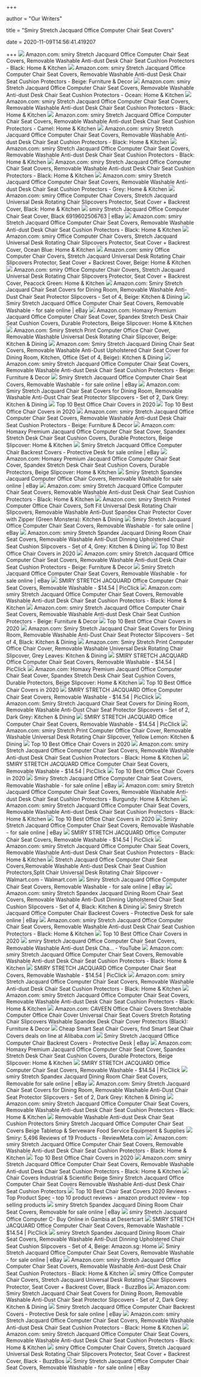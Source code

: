 +++
        
author = "Our Writers"
        
title = "Smiry Stretch Jacquard Office Computer Chair Seat Covers"
        
date = 2020-11-09T14:56:41.419207
        
+++
[ ![](https://images-na.ssl-images-amazon.com/images/I/41Cq5vzbUHL._AC_SY400_.jpg)](https://images-na.ssl-images-amazon.com/images/I/41Cq5vzbUHL._AC_SY400_.jpg) Amazon.com: smiry Stretch Jacquard Office Computer Chair Seat Covers,  Removable Washable Anti-dust Desk Chair Seat Cushion Protectors - Black:  Home & Kitchen
[ ![](https://images-na.ssl-images-amazon.com/images/I/610bltEu1xL._AC_SL1001_.jpg)](https://images-na.ssl-images-amazon.com/images/I/610bltEu1xL._AC_SL1001_.jpg) Amazon.com: smiry Stretch Jacquard Office Computer Chair Seat Covers,  Removable Washable Anti-dust Desk Chair Seat Cushion Protectors - Beige:  Furniture & Decor
[ ![](https://images-na.ssl-images-amazon.com/images/I/71Uvt8ctOGL._AC_SX522_.jpg)](https://images-na.ssl-images-amazon.com/images/I/71Uvt8ctOGL._AC_SX522_.jpg) Amazon.com: smiry Stretch Jacquard Office Computer Chair Seat Covers,  Removable Washable Anti-dust Desk Chair Seat Cushion Protectors - Ocean:  Home & Kitchen
[ ![](https://images-na.ssl-images-amazon.com/images/I/51IAGHrazKL._AC_SY200_.jpg)](https://images-na.ssl-images-amazon.com/images/I/51IAGHrazKL._AC_SY200_.jpg) Amazon.com: smiry Stretch Jacquard Office Computer Chair Seat Covers,  Removable Washable Anti-dust Desk Chair Seat Cushion Protectors - Black:  Home & Kitchen
[ ![](https://images-na.ssl-images-amazon.com/images/I/619jCaEjOEL._AC_SX522_.jpg)](https://images-na.ssl-images-amazon.com/images/I/619jCaEjOEL._AC_SX522_.jpg) Amazon.com: smiry Stretch Jacquard Office Computer Chair Seat Covers,  Removable Washable Anti-dust Desk Chair Seat Cushion Protectors - Camel:  Home & Kitchen
[ ![](https://images-na.ssl-images-amazon.com/images/I/41QlAGtXaKL._AC_SY200_.jpg)](https://images-na.ssl-images-amazon.com/images/I/41QlAGtXaKL._AC_SY200_.jpg) Amazon.com: smiry Stretch Jacquard Office Computer Chair Seat Covers,  Removable Washable Anti-dust Desk Chair Seat Cushion Protectors - Black:  Home & Kitchen
[ ![](https://m.media-amazon.com/images/I/91RL9mSPGiL._AC_.jpg)](https://m.media-amazon.com/images/I/91RL9mSPGiL._AC_.jpg) Amazon.com: smiry Stretch Jacquard Office Computer Chair Seat Covers,  Removable Washable Anti-dust Desk Chair Seat Cushion Protectors - Black:  Home & Kitchen
[ ![](https://images-na.ssl-images-amazon.com/images/I/51SQlXbTLnL._AC_SY400_.jpg)](https://images-na.ssl-images-amazon.com/images/I/51SQlXbTLnL._AC_SY400_.jpg) Amazon.com: smiry Stretch Jacquard Office Computer Chair Seat Covers,  Removable Washable Anti-dust Desk Chair Seat Cushion Protectors - Black:  Home & Kitchen
[ ![](https://m.media-amazon.com/images/I/61cph2zBPML._AC_SS350_.jpg)](https://m.media-amazon.com/images/I/61cph2zBPML._AC_SS350_.jpg) Amazon.com: smiry Stretch Jacquard Office Computer Chair Seat Covers,  Removable Washable Anti-dust Desk Chair Seat Cushion Protectors - Grey:  Home & Kitchen
[ ![](https://images-na.ssl-images-amazon.com/images/I/61oFCVWJaEL._AC_SX522_.jpg)](https://images-na.ssl-images-amazon.com/images/I/61oFCVWJaEL._AC_SX522_.jpg) Amazon.com: smiry Office Computer Chair Covers, Stretch Jacquard Universal  Desk Rotating Chair Slipcovers Protector, Seat Cover + Backrest Cover,  Black: Home & Kitchen
[ ![](https://i.ebayimg.com/images/g/iesAAOSwyp5efNXC/s-l300.jpg)](https://i.ebayimg.com/images/g/iesAAOSwyp5efNXC/s-l300.jpg) smiry Stretch Jacquard Office Computer Chair Seat Cover, Black  6919602506763 | eBay
[ ![](https://images-na.ssl-images-amazon.com/images/I/413cKbSviXL._AC_SY200_.jpg)](https://images-na.ssl-images-amazon.com/images/I/413cKbSviXL._AC_SY200_.jpg) Amazon.com: smiry Stretch Jacquard Office Computer Chair Seat Covers,  Removable Washable Anti-dust Desk Chair Seat Cushion Protectors - Black:  Home & Kitchen
[ ![](https://images-na.ssl-images-amazon.com/images/I/61bNcAI0qrL._AC_SL1001_.jpg)](https://images-na.ssl-images-amazon.com/images/I/61bNcAI0qrL._AC_SL1001_.jpg) Amazon.com: smiry Office Computer Chair Covers, Stretch Jacquard Universal  Desk Rotating Chair Slipcovers Protector, Seat Cover + Backrest Cover,  Ocean Blue: Home & Kitchen
[ ![](https://images-na.ssl-images-amazon.com/images/I/61Jz5W2OL8L._AC_SL1001_.jpg)](https://images-na.ssl-images-amazon.com/images/I/61Jz5W2OL8L._AC_SL1001_.jpg) Amazon.com: smiry Office Computer Chair Covers, Stretch Jacquard Universal  Desk Rotating Chair Slipcovers Protector, Seat Cover + Backrest Cover,  Beige: Home & Kitchen
[ ![](https://m.media-amazon.com/images/I/61wLxdXbt-L._AC_SS350_.jpg)](https://m.media-amazon.com/images/I/61wLxdXbt-L._AC_SS350_.jpg) Amazon.com: smiry Office Computer Chair Covers, Stretch Jacquard Universal  Desk Rotating Chair Slipcovers Protector, Seat Cover + Backrest Cover,  Peacock Green: Home & Kitchen
[ ![](https://m.media-amazon.com/images/I/71rzpfVB5oL._AC_SS350_.jpg)](https://m.media-amazon.com/images/I/71rzpfVB5oL._AC_SS350_.jpg) Amazon.com: Smiry Stretch Jacquard Chair Seat Covers for Dining Room,  Removable Washable Anti-Dust Chair Seat Protector Slipcovers - Set of 4,  Beige: Kitchen & Dining
[ ![](https://i.ebayimg.com/images/g/cz0AAOSwV6heQFTD/s-l1600.jpg)](https://i.ebayimg.com/images/g/cz0AAOSwV6heQFTD/s-l1600.jpg) Smiry Stretch Jacquard Office Computer Chair Seat Covers, Removable  Washable - for sale online | eBay
[ ![](https://m.media-amazon.com/images/I/71BsZYsiZUL._AC_.jpg)](https://m.media-amazon.com/images/I/71BsZYsiZUL._AC_.jpg) Amazon.com: Homaxy Premium Jacquard Office Computer Chair Seat Cover,  Spandex Stretch Desk Chair Seat Cushion Covers, Durable Protectors, Beige  Slipcover: Home & Kitchen
[ ![](https://images-na.ssl-images-amazon.com/images/I/61%2BrIo7BTFL._AC_SX522_.jpg)](https://images-na.ssl-images-amazon.com/images/I/61%2BrIo7BTFL._AC_SX522_.jpg) Amazon.com: Smiry Stretch Print Computer Office Chair Cover, Removable  Washable Universal Desk Rotating Chair Slipcover, Beige: Kitchen & Dining
[ ![](https://images-na.ssl-images-amazon.com/images/I/715lF1EGEnL._AC_SX522_.jpg)](https://images-na.ssl-images-amazon.com/images/I/715lF1EGEnL._AC_SX522_.jpg) Amazon.com: Smiry Stretch Jacquard Dining Chair Seat Covers, Removable  Washable Anti-Dust Upholstered Chair Seat Cover for Dining Room, Kitchen,  Office (Set of 4, Beige): Kitchen & Dining
[ ![](https://m.media-amazon.com/images/S/aplus-media/sc/d988b98a-ec94-4735-b022-8b1d91ba0960.__CR0,0,970,600_PT0_SX970_V1___.jpg)](https://m.media-amazon.com/images/S/aplus-media/sc/d988b98a-ec94-4735-b022-8b1d91ba0960.__CR0,0,970,600_PT0_SX970_V1___.jpg) Amazon.com: smiry Stretch Jacquard Office Computer Chair Seat Covers,  Removable Washable Anti-dust Desk Chair Seat Cushion Protectors - Beige:  Furniture & Decor
[ ![](https://i.ebayimg.com/thumbs/images/g/ROYAAOSwd-heDijA/s-l200.jpg)](https://i.ebayimg.com/thumbs/images/g/ROYAAOSwd-heDijA/s-l200.jpg) Smiry Stretch Jacquard Office Computer Chair Seat Covers, Removable  Washable - for sale online | eBay
[ ![](https://m.media-amazon.com/images/I/61LJOz+-uxL._AC_SS350_.jpg)](https://m.media-amazon.com/images/I/61LJOz+-uxL._AC_SS350_.jpg) Amazon.com: Smiry Stretch Jacquard Chair Seat Covers for Dining Room,  Removable Washable Anti-Dust Chair Seat Protector Slipcovers - Set of 2,  Dark Grey: Kitchen & Dining
[ ![](https://370734-1158797-raikfcquaxqncofqfm.stackpathdns.com/wp-content/uploads/2018/08/Melaluxe-e1567061271156.jpg)](https://370734-1158797-raikfcquaxqncofqfm.stackpathdns.com/wp-content/uploads/2018/08/Melaluxe-e1567061271156.jpg) Top 10 Best Office Chair Covers in 2020
[ ![](https://370734-1158797-raikfcquaxqncofqfm.stackpathdns.com/wp-content/uploads/2018/08/BTSKY-e1567062598846.jpg)](https://370734-1158797-raikfcquaxqncofqfm.stackpathdns.com/wp-content/uploads/2018/08/BTSKY-e1567062598846.jpg) Top 10 Best Office Chair Covers in 2020
[ ![](https://m.media-amazon.com/images/I/61ldeAf+HRL._AC_SS350_.jpg)](https://m.media-amazon.com/images/I/61ldeAf+HRL._AC_SS350_.jpg) Amazon.com: smiry Stretch Jacquard Office Computer Chair Seat Covers,  Removable Washable Anti-dust Desk Chair Seat Cushion Protectors - Beige:  Furniture & Decor
[ ![](https://images-na.ssl-images-amazon.com/images/I/41s-ugyg2NL._AC_SY400_.jpg)](https://images-na.ssl-images-amazon.com/images/I/41s-ugyg2NL._AC_SY400_.jpg) Amazon.com: Homaxy Premium Jacquard Office Computer Chair Seat Cover,  Spandex Stretch Desk Chair Seat Cushion Covers, Durable Protectors, Beige  Slipcover: Home & Kitchen
[ ![](https://i.ebayimg.com/images/g/bOgAAOSw509duQDT/s-l1600.jpg)](https://i.ebayimg.com/images/g/bOgAAOSw509duQDT/s-l1600.jpg) Smiry Stretch Jacquard Office Computer Chair Backrest Covers - Protective  Desk for sale online | eBay
[ ![](https://images-na.ssl-images-amazon.com/images/I/515PMwTlfiL._AC_SY400_.jpg)](https://images-na.ssl-images-amazon.com/images/I/515PMwTlfiL._AC_SY400_.jpg) Amazon.com: Homaxy Premium Jacquard Office Computer Chair Seat Cover,  Spandex Stretch Desk Chair Seat Cushion Covers, Durable Protectors, Beige  Slipcover: Home & Kitchen
[ ![](https://i.ebayimg.com/images/g/dFMAAOSwCiRchLyb/s-l640.jpg)](https://i.ebayimg.com/images/g/dFMAAOSwCiRchLyb/s-l640.jpg) Smiry Stretch Spandex Jacquard Computer Office Chair Covers, Removable  Washable for sale online | eBay
[ ![](https://m.media-amazon.com/images/S/aplus-media/sc/2deda654-792f-444e-9dbc-0b3c3db9aeb0.__CR0,0,970,600_PT0_SX970_V1___.jpg)](https://m.media-amazon.com/images/S/aplus-media/sc/2deda654-792f-444e-9dbc-0b3c3db9aeb0.__CR0,0,970,600_PT0_SX970_V1___.jpg) Amazon.com: smiry Stretch Jacquard Office Computer Chair Seat Covers,  Removable Washable Anti-dust Desk Chair Seat Cushion Protectors - Black:  Home & Kitchen
[ ![](https://images-na.ssl-images-amazon.com/images/I/61uo-mvPJ6L._AC_SX679_.jpg)](https://images-na.ssl-images-amazon.com/images/I/61uo-mvPJ6L._AC_SX679_.jpg) Amazon.com: smiry Stretch Printed Computer Office Chair Covers, Soft Fit  Universal Desk Rotating Chair Slipcovers, Removable Washable Anti-Dust  Spandex Chair Protector Cover with Zipper (Green Monstera): Kitchen & Dining
[ ![](https://i.ebayimg.com/thumbs/images/g/fUAAAOSwIGleWGnZ/s-l200.jpg)](https://i.ebayimg.com/thumbs/images/g/fUAAAOSwIGleWGnZ/s-l200.jpg) Smiry Stretch Jacquard Office Computer Chair Seat Covers, Removable  Washable - for sale online | eBay
[ ![](https://images-na.ssl-images-amazon.com/images/I/41GX1c4bSUL._AC_.jpg)](https://images-na.ssl-images-amazon.com/images/I/41GX1c4bSUL._AC_.jpg) Amazon.com: smiry Stretch Spandex Jacquard Dining Room Chair Seat Covers,  Removable Washable Anti-Dust Dinning Upholstered Chair Seat Cushion  Slipcovers - Set of 4, Grey: Kitchen & Dining
[ ![](https://370734-1158797-raikfcquaxqncofqfm.stackpathdns.com/wp-content/uploads/2018/08/Jiyaru-e1567062320965.jpg)](https://370734-1158797-raikfcquaxqncofqfm.stackpathdns.com/wp-content/uploads/2018/08/Jiyaru-e1567062320965.jpg) Top 10 Best Office Chair Covers in 2020
[ ![](https://m.media-amazon.com/images/I/51BZb7m+HdL._AC_SS350_.jpg)](https://m.media-amazon.com/images/I/51BZb7m+HdL._AC_SS350_.jpg) Amazon.com: smiry Stretch Jacquard Office Computer Chair Seat Covers,  Removable Washable Anti-dust Desk Chair Seat Cushion Protectors - Beige:  Furniture & Decor
[ ![](https://i.ebayimg.com/thumbs/images/g/cmQAAOSwRIleWPnf/s-l200.jpg)](https://i.ebayimg.com/thumbs/images/g/cmQAAOSwRIleWPnf/s-l200.jpg) Smiry Stretch Jacquard Office Computer Chair Seat Covers, Removable  Washable - for sale online | eBay
[ ![](https://www.picclickimg.com/d/l400/pict/362982402376_/smiry-Stretch-Print-Computer-Office-Chair-Cover-Removable.jpg)](https://www.picclickimg.com/d/l400/pict/362982402376_/smiry-Stretch-Print-Computer-Office-Chair-Cover-Removable.jpg) SMIRY STRETCH JACQUARD Office Computer Chair Seat Covers, Removable  Washable - $14.54 | PicClick
[ ![](https://m.media-amazon.com/images/S/aplus-media/sc/b79a1207-86b9-4017-bde1-ae15ecd9f058.__CR0,0,970,600_PT0_SX970_V1___.jpg)](https://m.media-amazon.com/images/S/aplus-media/sc/b79a1207-86b9-4017-bde1-ae15ecd9f058.__CR0,0,970,600_PT0_SX970_V1___.jpg) Amazon.com: smiry Stretch Jacquard Office Computer Chair Seat Covers,  Removable Washable Anti-dust Desk Chair Seat Cushion Protectors - Black:  Home & Kitchen
[ ![](https://m.media-amazon.com/images/I/51UJVy2HSAL._AC_SS350_.jpg)](https://m.media-amazon.com/images/I/51UJVy2HSAL._AC_SS350_.jpg) Amazon.com: smiry Stretch Jacquard Office Computer Chair Seat Covers,  Removable Washable Anti-dust Desk Chair Seat Cushion Protectors - Beige:  Furniture & Decor
[ ![](https://370734-1158797-raikfcquaxqncofqfm.stackpathdns.com/wp-content/uploads/2018/08/Freahap-e1567062801891.jpg)](https://370734-1158797-raikfcquaxqncofqfm.stackpathdns.com/wp-content/uploads/2018/08/Freahap-e1567062801891.jpg) Top 10 Best Office Chair Covers in 2020
[ ![](https://images-na.ssl-images-amazon.com/images/I/617hNQDfKoL._AC_SY355_.jpg)](https://images-na.ssl-images-amazon.com/images/I/617hNQDfKoL._AC_SY355_.jpg) Amazon.com: Smiry Stretch Jacquard Chair Seat Covers for Dining Room,  Removable Washable Anti-Dust Chair Seat Protector Slipcovers - Set of 4,  Black: Kitchen & Dining
[ ![](https://images-na.ssl-images-amazon.com/images/I/61XZidq2LcL._AC_SL1100_.jpg)](https://images-na.ssl-images-amazon.com/images/I/61XZidq2LcL._AC_SL1100_.jpg) Amazon.com: Smiry Stretch Print Computer Office Chair Cover, Removable  Washable Universal Desk Rotating Chair Slipcover, Grey Leaves: Kitchen &  Dining
[ ![](https://www.picclickimg.com/d/l400/pict/223886301289_/Stretch-Chair-Seat-Covers-for-Office-Computer-Chair.jpg)](https://www.picclickimg.com/d/l400/pict/223886301289_/Stretch-Chair-Seat-Covers-for-Office-Computer-Chair.jpg) SMIRY STRETCH JACQUARD Office Computer Chair Seat Covers, Removable  Washable - $14.54 | PicClick
[ ![](https://images-na.ssl-images-amazon.com/images/I/51dLUosy0JL._AC_SY400_.jpg)](https://images-na.ssl-images-amazon.com/images/I/51dLUosy0JL._AC_SY400_.jpg) Amazon.com: Homaxy Premium Jacquard Office Computer Chair Seat Cover,  Spandex Stretch Desk Chair Seat Cushion Covers, Durable Protectors, Beige  Slipcover: Home & Kitchen
[ ![](https://370734-1158797-raikfcquaxqncofqfm.stackpathdns.com/wp-content/uploads/2018/08/Melaluxe-1-e1567062704399.jpg)](https://370734-1158797-raikfcquaxqncofqfm.stackpathdns.com/wp-content/uploads/2018/08/Melaluxe-1-e1567062704399.jpg) Top 10 Best Office Chair Covers in 2020
[ ![](https://www.picclickimg.com/d/l400/pict/223871190790_/Smiry-Stretch-Chair-Seat-Covers-for-Office-Computer.jpg)](https://www.picclickimg.com/d/l400/pict/223871190790_/Smiry-Stretch-Chair-Seat-Covers-for-Office-Computer.jpg) SMIRY STRETCH JACQUARD Office Computer Chair Seat Covers, Removable  Washable - $14.54 | PicClick
[ ![](https://m.media-amazon.com/images/I/71gWywUFYLL._AC_SS350_.jpg)](https://m.media-amazon.com/images/I/71gWywUFYLL._AC_SS350_.jpg) Amazon.com: Smiry Stretch Jacquard Chair Seat Covers for Dining Room,  Removable Washable Anti-Dust Chair Seat Protector Slipcovers - Set of 2,  Dark Grey: Kitchen & Dining
[ ![](https://www.picclickimg.com/d/l400/pict/164084255720_/Stretch-Chair-Seat-Covers-for-Office-Computer-Chair.jpg)](https://www.picclickimg.com/d/l400/pict/164084255720_/Stretch-Chair-Seat-Covers-for-Office-Computer-Chair.jpg) SMIRY STRETCH JACQUARD Office Computer Chair Seat Covers, Removable  Washable - $14.54 | PicClick
[ ![](https://images-na.ssl-images-amazon.com/images/I/71XEC-f7ZCL._AC_SX522_.jpg)](https://images-na.ssl-images-amazon.com/images/I/71XEC-f7ZCL._AC_SX522_.jpg) Amazon.com: smiry Stretch Print Computer Office Chair Cover, Removable  Washable Universal Desk Rotating Chair Slipcover, Yellow Lemon: Kitchen &  Dining
[ ![](https://370734-1158797-raikfcquaxqncofqfm.stackpathdns.com/wp-content/uploads/2018/08/Seiyue-e1567062466787.jpg)](https://370734-1158797-raikfcquaxqncofqfm.stackpathdns.com/wp-content/uploads/2018/08/Seiyue-e1567062466787.jpg) Top 10 Best Office Chair Covers in 2020
[ ![](https://m.media-amazon.com/images/S/aplus-media/sc/750a0b84-39e2-4966-96c0-7c1b7353bef3.__CR0,0,970,600_PT0_SX970_V1___.jpg)](https://m.media-amazon.com/images/S/aplus-media/sc/750a0b84-39e2-4966-96c0-7c1b7353bef3.__CR0,0,970,600_PT0_SX970_V1___.jpg) Amazon.com: smiry Stretch Jacquard Office Computer Chair Seat Covers,  Removable Washable Anti-dust Desk Chair Seat Cushion Protectors - Black:  Home & Kitchen
[ ![](https://www.picclickimg.com/d/l400/pict/324057867734_/Smiry-Printed-Dining-Chair-Seat-Covers-Stretchy.jpg)](https://www.picclickimg.com/d/l400/pict/324057867734_/Smiry-Printed-Dining-Chair-Seat-Covers-Stretchy.jpg) SMIRY STRETCH JACQUARD Office Computer Chair Seat Covers, Removable  Washable - $14.54 | PicClick
[ ![](https://370734-1158797-raikfcquaxqncofqfm.stackpathdns.com/wp-content/uploads/2018/08/Deisy-Dee-e1567062883677.jpg)](https://370734-1158797-raikfcquaxqncofqfm.stackpathdns.com/wp-content/uploads/2018/08/Deisy-Dee-e1567062883677.jpg) Top 10 Best Office Chair Covers in 2020
[ ![](https://i.ebayimg.com/thumbs/images/g/bH4AAOSwkfVeUZOB/s-l200.jpg)](https://i.ebayimg.com/thumbs/images/g/bH4AAOSwkfVeUZOB/s-l200.jpg) Smiry Stretch Jacquard Office Computer Chair Seat Covers, Removable  Washable - for sale online | eBay
[ ![](https://m.media-amazon.com/images/I/51tlY1NHWfL._AC_SS350_.jpg)](https://m.media-amazon.com/images/I/51tlY1NHWfL._AC_SS350_.jpg) Amazon.com: smiry Stretch Jacquard Office Computer Chair Seat Covers,  Removable Washable Anti-dust Desk Chair Seat Cushion Protectors - Burgundy:  Home & Kitchen
[ ![](https://images-na.ssl-images-amazon.com/images/I/61F2UGruPGL._AC_UL600_SR600,600_.jpg)](https://images-na.ssl-images-amazon.com/images/I/61F2UGruPGL._AC_UL600_SR600,600_.jpg) Amazon.com: smiry Stretch Jacquard Office Computer Chair Seat Covers,  Removable Washable Anti-dust Desk Chair Seat Cushion Protectors - Black:  Home & Kitchen
[ ![](https://370734-1158797-raikfcquaxqncofqfm.stackpathdns.com/wp-content/uploads/2018/08/Nicetop-e1567062397629.jpg)](https://370734-1158797-raikfcquaxqncofqfm.stackpathdns.com/wp-content/uploads/2018/08/Nicetop-e1567062397629.jpg) Top 10 Best Office Chair Covers in 2020
[ ![](https://i.ebayimg.com/thumbs/images/g/FAcAAOSwUFxeStHY/s-l200.jpg)](https://i.ebayimg.com/thumbs/images/g/FAcAAOSwUFxeStHY/s-l200.jpg) Smiry Stretch Jacquard Office Computer Chair Seat Covers, Removable  Washable - for sale online | eBay
[ ![](https://www.picclickimg.com/d/l400/pict/202866298954_/Spandex-Jacquard-Computer-Chair-Cover-Office-Armchair-Seat.jpg)](https://www.picclickimg.com/d/l400/pict/202866298954_/Spandex-Jacquard-Computer-Chair-Cover-Office-Armchair-Seat.jpg) SMIRY STRETCH JACQUARD Office Computer Chair Seat Covers, Removable  Washable - $14.54 | PicClick
[ ![](https://images-na.ssl-images-amazon.com/images/I/51f4kwRsfLL._AC_UL600_SR600,600_.jpg)](https://images-na.ssl-images-amazon.com/images/I/51f4kwRsfLL._AC_UL600_SR600,600_.jpg) Amazon.com: smiry Stretch Jacquard Office Computer Chair Seat Covers,  Removable Washable Anti-dust Desk Chair Seat Cushion Protectors - Black:  Home & Kitchen
[ ![](https://i5.walmartimages.com/asr/7fb6e5e7-c223-4d5c-b1d2-e8c32e9db020.5069501a340e4c3451471985fe136509.jpeg?odnWidth=612&odnHeight=612&odnBg=ffffff)](https://i5.walmartimages.com/asr/7fb6e5e7-c223-4d5c-b1d2-e8c32e9db020.5069501a340e4c3451471985fe136509.jpeg?odnWidth=612&odnHeight=612&odnBg=ffffff) Stretch Jacquard Office Computer Chair Seat Covers,Removable Washable  Anti-dust Desk Chair Seat Cushion Protectors,Split Chair Universal Desk  Rotating Chair Slipcover - Walmart.com - Walmart.com
[ ![](https://i.ebayimg.com/thumbs/images/g/S9gAAOSws65eSi-z/s-l200.jpg)](https://i.ebayimg.com/thumbs/images/g/S9gAAOSws65eSi-z/s-l200.jpg) Smiry Stretch Jacquard Office Computer Chair Seat Covers, Removable  Washable - for sale online | eBay
[ ![](https://images-na.ssl-images-amazon.com/images/I/71vhweQvWrL._AC_SX522_.jpg)](https://images-na.ssl-images-amazon.com/images/I/71vhweQvWrL._AC_SX522_.jpg) Amazon.com: smiry Stretch Spandex Jacquard Dining Room Chair Seat Covers,  Removable Washable Anti-Dust Dinning Upholstered Chair Seat Cushion  Slipcovers - Set of 4, Black: Kitchen & Dining
[ ![](https://i.ebayimg.com/images/g/a4kAAOSwNJxfLj8a/s-l640.jpg)](https://i.ebayimg.com/images/g/a4kAAOSwNJxfLj8a/s-l640.jpg) Smiry Stretch Jacquard Office Computer Chair Backrest Covers - Protective  Desk for sale online | eBay
[ ![](https://m.media-amazon.com/images/S/aplus-media/sc/b1dff537-c2fc-4b39-a966-55e3c55f980f.__CR0,0,970,300_PT0_SX970_V1___.jpg)](https://m.media-amazon.com/images/S/aplus-media/sc/b1dff537-c2fc-4b39-a966-55e3c55f980f.__CR0,0,970,300_PT0_SX970_V1___.jpg) Amazon.com: smiry Stretch Jacquard Office Computer Chair Seat Covers,  Removable Washable Anti-dust Desk Chair Seat Cushion Protectors - Black:  Home & Kitchen
[ ![](https://m.media-amazon.com/images/I/51v7-WA3jqL._SL160_.jpg)](https://m.media-amazon.com/images/I/51v7-WA3jqL._SL160_.jpg) Top 10 Best Office Chair Covers in 2020
[ ![](https://i.ytimg.com/vi/AO5vgdUGzV0/hqdefault.jpg)](https://i.ytimg.com/vi/AO5vgdUGzV0/hqdefault.jpg) smiry Stretch Jacquard Office Computer Chair Seat Covers, Removable  Washable Anti-dust Desk Cha... - YouTube
[ ![](https://m.media-amazon.com/images/S/aplus-media/sc/4b60967f-902a-4f89-a1e5-fb0b70c1186c.__CR0,0,150,300_PT0_SX150_V1___.png)](https://m.media-amazon.com/images/S/aplus-media/sc/4b60967f-902a-4f89-a1e5-fb0b70c1186c.__CR0,0,150,300_PT0_SX150_V1___.png) Amazon.com: smiry Stretch Jacquard Office Computer Chair Seat Covers,  Removable Washable Anti-dust Desk Chair Seat Cushion Protectors - Black:  Home & Kitchen
[ ![](https://www.picclickimg.com/d/l400/pict/324057867754_/Smiry-Stretch-Jacquard-Chair-Seat-Covers-For-Dining.jpg)](https://www.picclickimg.com/d/l400/pict/324057867754_/Smiry-Stretch-Jacquard-Chair-Seat-Covers-For-Dining.jpg) SMIRY STRETCH JACQUARD Office Computer Chair Seat Covers, Removable  Washable - $14.54 | PicClick
[ ![](https://m.media-amazon.com/images/S/aplus-media/sc/d8f6529f-38ba-4ff3-a41e-8df37247e249.__CR0,0,150,300_PT0_SX150_V1___.png)](https://m.media-amazon.com/images/S/aplus-media/sc/d8f6529f-38ba-4ff3-a41e-8df37247e249.__CR0,0,150,300_PT0_SX150_V1___.png) Amazon.com: smiry Stretch Jacquard Office Computer Chair Seat Covers,  Removable Washable Anti-dust Desk Chair Seat Cushion Protectors - Black:  Home & Kitchen
[ ![](https://m.media-amazon.com/images/S/aplus-media/sc/ebc6fc0f-8499-4d49-84a0-2d30278ec83c.__CR0,0,150,300_PT0_SX150_V1___.png)](https://m.media-amazon.com/images/S/aplus-media/sc/ebc6fc0f-8499-4d49-84a0-2d30278ec83c.__CR0,0,150,300_PT0_SX150_V1___.png) Amazon.com: smiry Stretch Jacquard Office Computer Chair Seat Covers,  Removable Washable Anti-dust Desk Chair Seat Cushion Protectors - Black:  Home & Kitchen
[ ![](https://images-na.ssl-images-amazon.com/images/I/71lDzOUqz3L._AC_SL1200_.jpg)](https://images-na.ssl-images-amazon.com/images/I/71lDzOUqz3L._AC_SL1200_.jpg) Amazon.com: CAVEEN Office Chair Covers Stretchable Computer Office Chair  Cover Universal Chair Seat Covers Stretch Rotating Chair Slipcovers  Washable Spandex Desk Chair Cover Protectors (Black): Furniture & Decor
[ ![](https://sc02.alicdn.com/kf/HTB1rwuSXdfvK1RjSszhq6AcGFXaI.jpg)](https://sc02.alicdn.com/kf/HTB1rwuSXdfvK1RjSszhq6AcGFXaI.jpg) Cheap Smart Seat Chair Covers, find Smart Seat Chair Covers deals on line  at Alibaba.com
[ ![](https://i.ebayimg.com/images/i/173833630527-0-1/s-l1000.jpg)](https://i.ebayimg.com/images/i/173833630527-0-1/s-l1000.jpg) Smiry Stretch Jacquard Office Computer Chair Backrest Covers - Protective  Desk | eBay
[ ![](https://images-na.ssl-images-amazon.com/images/I/514UoWwqVIL._AC_SY400_.jpg)](https://images-na.ssl-images-amazon.com/images/I/514UoWwqVIL._AC_SY400_.jpg) Amazon.com: Homaxy Premium Jacquard Office Computer Chair Seat Cover,  Spandex Stretch Desk Chair Seat Cushion Covers, Durable Protectors, Beige  Slipcover: Home & Kitchen
[ ![](https://www.picclickimg.com/d/l400/pict/223865694461_/Stretch-Chair-Seat-Covers-for-Office-Computer-Chair.jpg)](https://www.picclickimg.com/d/l400/pict/223865694461_/Stretch-Chair-Seat-Covers-for-Office-Computer-Chair.jpg) SMIRY STRETCH JACQUARD Office Computer Chair Seat Covers, Removable  Washable - $14.54 | PicClick
[ ![](https://i.ebayimg.com/images/g/X9EAAOSwe6dfd7Gf/s-l225.jpg)](https://i.ebayimg.com/images/g/X9EAAOSwe6dfd7Gf/s-l225.jpg) smiry Stretch Spandex Jacquard Dining Room Chair Seat Covers, Removable for  sale online | eBay
[ ![](https://m.media-amazon.com/images/S/aplus-media/sc/5eae2de7-947b-46bc-98a9-cc17213a3bd9.__CR0,0,970,600_PT0_SX970_V1___.jpg)](https://m.media-amazon.com/images/S/aplus-media/sc/5eae2de7-947b-46bc-98a9-cc17213a3bd9.__CR0,0,970,600_PT0_SX970_V1___.jpg) Amazon.com: Smiry Stretch Jacquard Chair Seat Covers for Dining Room,  Removable Washable Anti-Dust Chair Seat Protector Slipcovers - Set of 2,  Dark Grey: Kitchen & Dining
[ ![](https://images-na.ssl-images-amazon.com/images/I/71djP892Q4L._AC_UL600_SR600,600_.jpg)](https://images-na.ssl-images-amazon.com/images/I/71djP892Q4L._AC_UL600_SR600,600_.jpg) Amazon.com: smiry Stretch Jacquard Office Computer Chair Seat Covers,  Removable Washable Anti-dust Desk Chair Seat Cushion Protectors - Black:  Home & Kitchen
[ ![](https://images-na.ssl-images-amazon.com/images/I/51VpzaXJinL.jpg)](https://images-na.ssl-images-amazon.com/images/I/51VpzaXJinL.jpg) Removable Washable Anti-dust Desk Chair Seat Cushion Protectors Smiry  Stretch Jacquard Office Computer Chair Seat Covers Beige Tabletop &  Serveware Food Service Equipment & Supplies
[ ![](https://images-na.ssl-images-amazon.com/images/I/41m61TswzNL.jpg)](https://images-na.ssl-images-amazon.com/images/I/41m61TswzNL.jpg) Smiry: 5,496 Reviews of 19 Products - ReviewMeta.com
[ ![](https://images-na.ssl-images-amazon.com/images/I/717APAEGutL._CR0,204,1224,1224_UX256.jpg)](https://images-na.ssl-images-amazon.com/images/I/717APAEGutL._CR0,204,1224,1224_UX256.jpg) Amazon.com: smiry Stretch Jacquard Office Computer Chair Seat Covers,  Removable Washable Anti-dust Desk Chair Seat Cushion Protectors - Black:  Home & Kitchen
[ ![](https://m.media-amazon.com/images/I/31WDzAUrx4L._SL160_.jpg)](https://m.media-amazon.com/images/I/31WDzAUrx4L._SL160_.jpg) Top 10 Best Office Chair Covers in 2020
[ ![](https://images-na.ssl-images-amazon.com/images/I/81QGIZchePL._CR204,0,1224,1224_UX256.jpg)](https://images-na.ssl-images-amazon.com/images/I/81QGIZchePL._CR204,0,1224,1224_UX256.jpg) Amazon.com: smiry Stretch Jacquard Office Computer Chair Seat Covers,  Removable Washable Anti-dust Desk Chair Seat Cushion Protectors - Black:  Home & Kitchen
[ ![](https://images-na.ssl-images-amazon.com/images/I/71UMKGyiPyL._SL1001_.jpg)](https://images-na.ssl-images-amazon.com/images/I/71UMKGyiPyL._SL1001_.jpg) Chair Covers Industrial & Scientific Beige Smiry Stretch Jacquard Office  Computer Chair Seat Covers Removable Washable Anti-dust Desk Chair Seat  Cushion Protectors
[ ![](https://topproductspec.com/wp-content/uploads/2019/11/B07W5HSJDC.jpg)](https://topproductspec.com/wp-content/uploads/2019/11/B07W5HSJDC.jpg) Top 10 Best Chair Seat Covers 2020 Reviews - Top Product Spec - top 10  product reviews - amazon product review - top selling products
[ ![](https://i.ebayimg.com/images/g/gWkAAOSwM2BfEbkc/s-l225.jpg)](https://i.ebayimg.com/images/g/gWkAAOSwM2BfEbkc/s-l225.jpg) smiry Stretch Spandex Jacquard Dining Room Chair Seat Covers, Removable for  sale online | eBay
[ ![](https://m.media-amazon.com/images/I/61LBm6Y2xxL.jpg)](https://m.media-amazon.com/images/I/61LBm6Y2xxL.jpg) smiry Stretch Jacquard Office Computer C- Buy Online in Gambia at Desertcart
[ ![](https://www.picclickimg.com/d/l400/pict/193440219982_/Office-Chair-Cover-Jacquard-Rotating-Slipcover-Slip-Resistant.jpg)](https://www.picclickimg.com/d/l400/pict/193440219982_/Office-Chair-Cover-Jacquard-Rotating-Slipcover-Slip-Resistant.jpg) SMIRY STRETCH JACQUARD Office Computer Chair Seat Covers, Removable  Washable - $14.54 | PicClick
[ ![](https://m.media-amazon.com/images/I/71JMFQvXCvL.jpg)](https://m.media-amazon.com/images/I/71JMFQvXCvL.jpg) smiry Stretch Spandex Jacquard Dining Room Chair Seat Covers, Removable  Washable Anti-Dust Dinning Upholstered Chair Seat Cushion Slipcovers - Set  of 4, Beige: Amazon.sg: Home
[ ![](https://i.ebayimg.com/thumbs/images/g/kowAAOSwePReLOD1/s-l200.jpg)](https://i.ebayimg.com/thumbs/images/g/kowAAOSwePReLOD1/s-l200.jpg) Smiry Stretch Jacquard Office Computer Chair Seat Covers, Removable  Washable - for sale online | eBay
[ ![](https://images-na.ssl-images-amazon.com/images/I/710JsHu1K9L._CR0,521,986,986_UX256.jpg)](https://images-na.ssl-images-amazon.com/images/I/710JsHu1K9L._CR0,521,986,986_UX256.jpg) Amazon.com: smiry Stretch Jacquard Office Computer Chair Seat Covers,  Removable Washable Anti-dust Desk Chair Seat Cushion Protectors - Black:  Home & Kitchen
[ ![](https://i2.wp.com/m.media-amazon.com/images/S/aplus-media/sc/848f574c-6f20-44cc-9e46-ee4a322712a7.__CR0,0,970,600_PT0_SX970_V1___.jpg?w=662&ssl=1)](https://i2.wp.com/m.media-amazon.com/images/S/aplus-media/sc/848f574c-6f20-44cc-9e46-ee4a322712a7.__CR0,0,970,600_PT0_SX970_V1___.jpg?w=662&ssl=1) smiry Office Computer Chair Covers, Stretch Jacquard Universal Desk  Rotating Chair Slipcovers Protector, Seat Cover + Backrest Cover, Black -  BuzzBos
[ ![](https://m.media-amazon.com/images/S/aplus-media/sc/e7f7cc5b-6f54-4926-a663-01fa0fa5b116.__CR0,0,970,600_PT0_SX970_V1___.jpg)](https://m.media-amazon.com/images/S/aplus-media/sc/e7f7cc5b-6f54-4926-a663-01fa0fa5b116.__CR0,0,970,600_PT0_SX970_V1___.jpg) Amazon.com: Smiry Stretch Jacquard Chair Seat Covers for Dining Room,  Removable Washable Anti-Dust Chair Seat Protector Slipcovers - Set of 2,  Dark Grey: Kitchen & Dining
[ ![](https://i.ebayimg.com/images/g/EigAAOSwvlRfMYfq/s-l225.jpg)](https://i.ebayimg.com/images/g/EigAAOSwvlRfMYfq/s-l225.jpg) Smiry Stretch Jacquard Office Computer Chair Backrest Covers - Protective  Desk for sale online | eBay
[ ![](https://images-na.ssl-images-amazon.com/images/I/81lj90x0sVL._CR204,0,1224,1224_UX256.jpg)](https://images-na.ssl-images-amazon.com/images/I/81lj90x0sVL._CR204,0,1224,1224_UX256.jpg) Amazon.com: smiry Stretch Jacquard Office Computer Chair Seat Covers,  Removable Washable Anti-dust Desk Chair Seat Cushion Protectors - Black:  Home & Kitchen
[ ![](https://images-na.ssl-images-amazon.com/images/I/71L8YakALYL._CR0,204,1224,1224_UX256.jpg)](https://images-na.ssl-images-amazon.com/images/I/71L8YakALYL._CR0,204,1224,1224_UX256.jpg) Amazon.com: smiry Stretch Jacquard Office Computer Chair Seat Covers,  Removable Washable Anti-dust Desk Chair Seat Cushion Protectors - Black:  Home & Kitchen
[ ![](https://i1.wp.com/images-na.ssl-images-amazon.com/images/I/41AH297hmfL._AC_.jpg?w=662&ssl=1)](https://i1.wp.com/images-na.ssl-images-amazon.com/images/I/41AH297hmfL._AC_.jpg?w=662&ssl=1) smiry Office Computer Chair Covers, Stretch Jacquard Universal Desk  Rotating Chair Slipcovers Protector, Seat Cover + Backrest Cover, Black -  BuzzBos
[ ![](https://i.ebayimg.com/thumbs/images/g/JwwAAOSwswdeYRVc/s-l200.jpg)](https://i.ebayimg.com/thumbs/images/g/JwwAAOSwswdeYRVc/s-l200.jpg) Smiry Stretch Jacquard Office Computer Chair Seat Covers, Removable  Washable - for sale online | eBay
